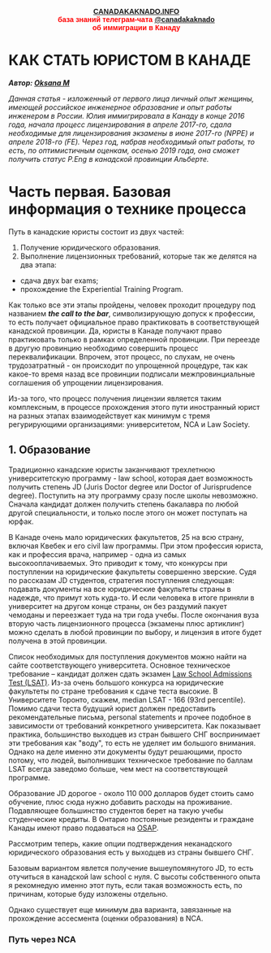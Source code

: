
<p style="color:red; font-family:arial; font-weight:800; text-align:center; font-size:1em; "><a href="https://canadakaknado.info">CANADAKAKNADO.INFO</a><br>база знаний телеграм-чата <a href="https://t.me/canadakaknado">@canadakaknado</a><br>об иммиграции в Канаду</p>

# __КАК СТАТЬ ЮРИСТОМ В КАНАДЕ__

__*Автор: [Oksana M](https://t.me/@Oxana_M)*__

_Данная статья - изложенный от первого лица личный опыт женщины, имеющей российское инженерное образование и опыт работы инженером в России. Юлия иммигрировала в Канаду в конце 2016 года, начала процесс лицензирования в апреле 2017-го, сдала необходимые для лицензирования экзамены в июне 2017-го (NPPE) и апреле 2018-го (FE). Через год, набрав необходимый опыт работы, то есть, по оптимистичным оценкам, осенью 2019 года, она сможет получить статус P.Eng в канадской провинции Альберте._


# __Часть первая. Базовая информация о технике процесса__

Путь в канадские юристы состоит из двух частей: 

1. Получение юридического образования.
2. Выполнение лицензионных требований, которые так же делятся на два этапа: 
- сдача двух bar exams;
- прохождение the Experiential Training Program.
  
Как только все эти этапы пройдены, человек проходит процедуру под названием __*the call to the bar*__, символизирующую допуск к профессии, то есть получает официальное право практиковать в соответствующей канадской провинции. Да, юристы в Канаде получают право практиковать только в рамках определенной провинции. При переезде в другую провинцию необходимо совершить процесс переквалификации. Впрочем, этот процесс, по слухам, не очень трудозатратный - он происходит по упрощенной процедуре, так как какое-то время назад все провинции подписали межпровинциальные соглашения об упрощении лицензирования. 

Из-за того, что процесс получения лицензии является таким комплексным, в процессе прохождения этого пути иностранный юрист на разных этапах взаимодействует как минимум с тремя регурирующими организациями: университетом, NCA и Law Society.

## __1. Образование__

Традиционно канадские юристы заканчивают трехлетнюю университетскую программу - law school, которая дает возможность получить степень JD (Juris Doctor degree или Doctor of Jurisprudence degree). Поступить на эту программу сразу после школы невозможно. Сначала кандидат должен получить степень бакалавра по любой другой специальности, и только после этого он может поступать на юрфак. 

В Канаде очень мало юридических факультетов, 25 на всю страну, включая Квебек и его civil law программы. При этом профессия юриста, как и профессия врача, например - одна из самых высокооплачиваемых. Это приводит к тому, что конкурсы при поступлении на юридические факультеты совершенно зверские. Судя по рассказам JD студентов, стратегия поступления следующая: подавать документы на все юридические факультеты страны в надежде, что примут хоть куда-то. И если человека в итоге приняли в университет на другом конце страны, он без раздумий пакует чемоданы и переезжает туда на три года учебы. После окончания вуза вторую часть лицензионного процесса (экзамены плюс артиклинг) можно сделать в любой провинции по выбору, и лицензия в итоге будет получена в этой провинции.

Список необходимых для поступления документов можно найти на сайте соответствующего университета. Основное техническое требование – кандидат должен сдать экзамен [Law School Admissions Test (LSAT)](https://www.lsac.org/jd/lsat/test-dates-deadlines). Из-за очень большого конкурса на юридические факультеты по стране требования к сдаче теста высокие. В Университете Торонто, скажем, median LSAT - 166 (93rd percentile). Помимо сдачи теста будущий юрист должен предоставить рекомендательные письма, personal statements и прочее подобное в зависимости от требований конкретного университета. Как показывает практика, большинство выходцев из стран бывшего СНГ воспринимает эти требования как "воду", то есть не уделяет им большого внимания. Однако на деле именно эти документы будут решающими, просто потому, что людей, выполнивших техническое требование по баллам LSAT всегда заведомо больше, чем мест на соответствующей программе.

Образование JD дорогое - около 110 000 долларов будет стоить само обучение, плюс сюда нужно добавить расходы на проживание. Подавляющее большинство студентов берет на такую учебы студенческие кредиты. В Онтарио постоянные резиденты и граждане Канады имеют право подаваться на [OSAP](https://www.ontario.ca/page/osap-ontario-student-assistance-program).

Рассмотрим теперь, какие опции подтверждения неканадского юридического образования есть у выходцев из страны бывшего СНГ.

Базовым вариантом явлется получение вышеупомянутого JD, то есть отучиться в канадской law school с нуля. С высоты собственного опыта я рекомнедую именно этот путь, если такая возможность есть, по причинам, которые буду изложены отдельно. 

Однако существует еще минимум два варианта, завязанные на прохождение ассесмента (оценки образования) в NCA.

### __Путь через NCA__

